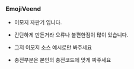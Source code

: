 ### EmojiVeend

- 이모지 자판기 입니다.

- 간단하게 만든거라 오류나 불편한점이 많이 있습니다.

- 그저 이모지 소스 예시로만 봐주세요

- 충전부분은 본인의 충전코드에 맞게 짜주세요
